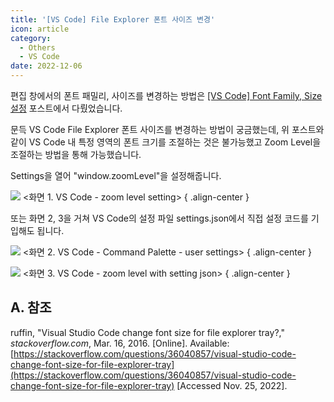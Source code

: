 ```yaml
---
title: '[VS Code] File Explorer 폰트 사이즈 변경'
icon: article
category:
  - Others
  - VS Code
date: 2022-12-06
---
```


편집 창에서의 폰트 패밀리, 사이즈를 변경하는 방법은 [[VS Code] Font Family, Size 설정](vscode-font-setting) 포스트에서 다뤘었습니다.

문득 VS Code File Explorer 폰트 사이즈를 변경하는 방법이 궁금했는데, 위 포스트와 같이 VS Code 내 특정 영역의 폰트 크기를 조절하는 것은 불가능했고 Zoom Level을 조절하는 방법을 통해 가능했습니다.

Settings을 열어 "window.zoomLevel"을 설정해줍니다.

![](https://drive.google.com/uc?export=view&id=1N15_vl5hDAXLTmiwUeGzpqGEbjfWUzMu)
&lt;화면 1. VS Code - zoom level setting&gt;
{ .align-center }

또는 화면 2, 3을 거쳐 VS Code의 설정 파일 settings.json에서 직접 설정 코드를 기입해도 됩니다. 

![](https://drive.google.com/uc?export=view&id=1sLRxLv4NA1f1qekx3HmGeeCkh_pTe4gl)
&lt;화면 2. VS Code - Command Palette - user settings&gt;
{ .align-center }

![](https://drive.google.com/uc?export=view&id=10wTtmajtRhEVHTlcpsGMZVSPvGCVftV9)
&lt;화면 3. VS Code - zoom level with setting json&gt;
{ .align-center }

## A. 참조
ruffin, "Visual Studio Code change font size for file explorer tray?," *stackoverflow.com*, Mar. 16, 2016. [Online]. Available: [https://stackoverflow.com/questions/36040857/visual-studio-code-change-font-size-for-file-explorer-tray](https://stackoverflow.com/questions/36040857/visual-studio-code-change-font-size-for-file-explorer-tray) [Accessed Nov. 25, 2022].
